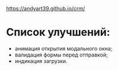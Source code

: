 https://andyart39.github.io/crm/
# Список улучшений:
* анимация открытия модального окна;
* валидация формы перед отправкой;
* индикация загрузки.
